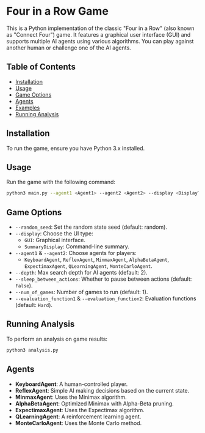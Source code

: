 # Four in a Row Game

This is a Python implementation of the classic "Four in a Row" (also known as "Connect Four") game. It features a graphical user interface (GUI) and supports multiple AI agents using various algorithms. You can play against another human or challenge one of the AI agents.

## Table of Contents
- [Installation](#installation)
- [Usage](#usage)
- [Game Options](#game-options)
- [Agents](#agents)
- [Examples](#examples)
- [Running Analysis](#running-analysis)

## Installation

To run the game, ensure you have Python 3.x installed. 


## Usage

Run the game with the following command:

```bash
python3 main.py --agent1 <Agent1> --agent2 <Agent2> --display <DisplayType> [OPTIONS]
```

## Game Options
- `--random_seed`: Set the random state seed (default: random).
- `--display`: Choose the UI type:
  - `GUI`: Graphical interface.
  - `SummaryDisplay`: Command-line summary.
- `--agent1` & `--agent2`: Choose agents for players:
  - `KeyboardAgent`, `ReflexAgent`, `MinmaxAgent`, `AlphaBetaAgent`, `ExpectimaxAgent`, `QLearningAgent`, `MonteCarloAgent`.
- `--depth`: Max search depth for AI agents (default: 2).
- `--sleep_between_actions`: Whether to pause between actions (default: `False`).
- `--num_of_games`: Number of games to run (default: 1).
- `--evaluation_function1` & `--evaluation_function2`: Evaluation functions (default: `Hard`).

## Running Analysis

To perform an analysis on game results:

```bash
python3 analysis.py
```

## Agents

- **KeyboardAgent**: A human-controlled player.
- **ReflexAgent**: Simple AI making decisions based on the current state.
- **MinmaxAgent**: Uses the Minimax algorithm.
- **AlphaBetaAgent**: Optimized Minimax with Alpha-Beta pruning.
- **ExpectimaxAgent**: Uses the Expectimax algorithm.
- **QLearningAgent**: A reinforcement learning agent.
- **MonteCarloAgent**: Uses the Monte Carlo method.

